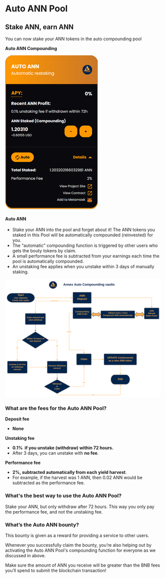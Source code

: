# Auto ANN Pool

## Stake ANN, earn ANN

You can now stake your ANN tokens in the auto compounding pool

**Auto ANN Compounding**

![](<../.gitbook/assets/Capture2 (1).png>)

#### Auto ANN

* Stake your ANN into the pool and forget about it! The ANN tokens you staked in this Pool will be automatically compounded (reinvested) for you.
* The “automatic” compounding function is triggered by other users who gets the bouty tokens by claim.
* A small performance fee is subtracted from your earnings each time the pool is automatically compounded.
* An unstaking fee applies when you unstake within 3 days of manually staking.

![](<../.gitbook/assets/Annex Vaults - Flow Diagram (1).svg>)

### What are the fees for the Auto ANN Pool?

**Deposit fee**

* **None**

**Unstaking fee**

* **0.1%  if you unstake (withdraw) within 72 hours.**
* After 3 days, you can unstake with **no fee**.

**Performance fee**

* **2%, subtracted automatically from each yield harvest**.
* For example, if the harvest was 1 ANN, then 0.02 ANN would be subtracted as the performance fee.

### What's the best way to use the Auto ANN Pool? <a href="docs-internal-guid-3b1f91a6-7fff-fc76-976a-3a06bada2520" id="docs-internal-guid-3b1f91a6-7fff-fc76-976a-3a06bada2520"></a>

Stake your ANN, but only withdraw after 72 hours. This way you only pay the performance fee, and not the unstaking fee.

### What’s the Auto ANN bounty?

This bounty is given as a reward for providing a service to other users.

Whenever you successfully claim the bounty, you’re also helping out by activating the Auto ANN Pool's compounding function for everyone as we discussed in above.

Make sure the amount of ANN you receive will be greater than the BNB fees you’ll spend to submit the blockchain transaction!
